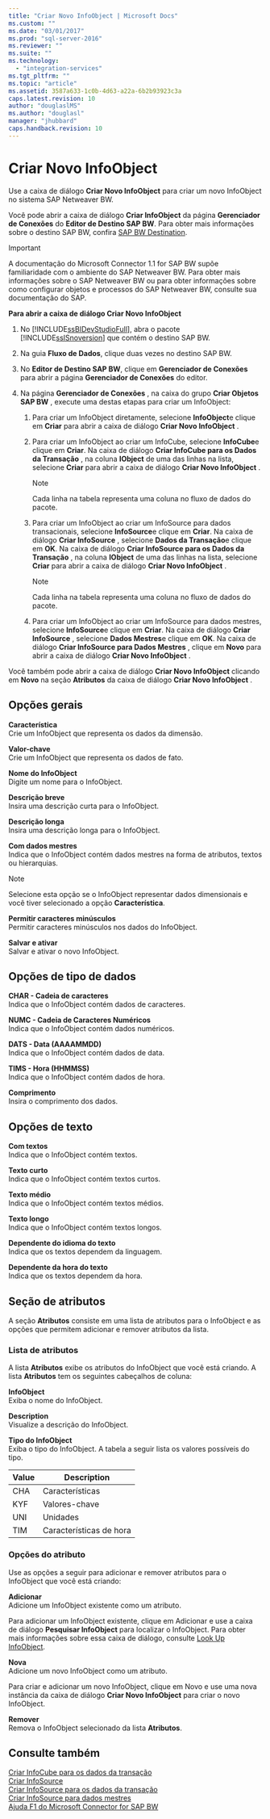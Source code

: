 ```yaml
---
title: "Criar Novo InfoObject | Microsoft Docs"
ms.custom: ""
ms.date: "03/01/2017"
ms.prod: "sql-server-2016"
ms.reviewer: ""
ms.suite: ""
ms.technology: 
  - "integration-services"
ms.tgt_pltfrm: ""
ms.topic: "article"
ms.assetid: 3587a633-1c0b-4d63-a22a-6b2b93923c3a
caps.latest.revision: 10
author: "douglaslMS"
ms.author: "douglasl"
manager: "jhubbard"
caps.handback.revision: 10
---
```

# Criar Novo InfoObject
  Use a caixa de diálogo **Criar Novo InfoObject** para criar um novo InfoObject no sistema SAP Netweaver BW.  
  
 Você pode abrir a caixa de diálogo **Criar InfoObject** da página **Gerenciador de Conexões** do **Editor de Destino SAP BW**. Para obter mais informações sobre o destino SAP BW, confira [SAP BW Destination](../../integration-services/data-flow/sap-bw-destination.md).  
  
> [!IMPORTANT]  
>  A documentação do Microsoft Connector 1.1 for SAP BW supõe familiaridade com o ambiente do SAP Netweaver BW. Para obter mais informações sobre o SAP Netweaver BW ou para obter informações sobre como configurar objetos e processos do SAP Netweaver BW, consulte sua documentação do SAP.  
  
 **Para abrir a caixa de diálogo Criar Novo InfoObject**  
  
1.  No [!INCLUDE[ssBIDevStudioFull](../../includes/ssbidevstudiofull-md.md)], abra o pacote [!INCLUDE[ssISnoversion](../../includes/ssisnoversion-md.md)] que contém o destino SAP BW.  
  
2.  Na guia **Fluxo de Dados**, clique duas vezes no destino SAP BW.  
  
3.  No **Editor de Destino SAP BW**, clique em **Gerenciador de Conexões** para abrir a página **Gerenciador de Conexões** do editor.  
  
4.  Na página **Gerenciador de Conexões** , na caixa do grupo **Criar Objetos SAP BW** , execute uma destas etapas para criar um InfoObject:  
  
    1.  Para criar um InfoObject diretamente, selecione **InfoObject**e clique em **Criar** para abrir a caixa de diálogo **Criar Novo InfoObject** .  
  
    2.  Para criar um InfoObject ao criar um InfoCube, selecione **InfoCube**e clique em **Criar**. Na caixa de diálogo **Criar InfoCube para os Dados da Transação** , na coluna **IObject** de uma das linhas na lista, selecione **Criar** para abrir a caixa de diálogo **Criar Novo InfoObject** .  
  
        > [!NOTE]  
        >  Cada linha na tabela representa uma coluna no fluxo de dados do pacote.  
  
    3.  Para criar um InfoObject ao criar um InfoSource para dados transacionais, selecione **InfoSource**e clique em **Criar**. Na caixa de diálogo **Criar InfoSource** , selecione **Dados da Transação**e clique em **OK**. Na caixa de diálogo **Criar InfoSource para os Dados da Transação** , na coluna **IObject** de uma das linhas na lista, selecione **Criar** para abrir a caixa de diálogo **Criar Novo InfoObject** .  
  
        > [!NOTE]  
        >  Cada linha na tabela representa uma coluna no fluxo de dados do pacote.  
  
    4.  Para criar um InfoObject ao criar um InfoSource para dados mestres, selecione **InfoSource**e clique em **Criar**. Na caixa de diálogo **Criar InfoSource** , selecione **Dados Mestres**e clique em **OK**. Na caixa de diálogo **Criar InfoSource para Dados Mestres** , clique em **Novo** para abrir a caixa de diálogo **Criar Novo InfoObject** .  
  
 Você também pode abrir a caixa de diálogo **Criar Novo InfoObject** clicando em **Novo** na seção **Atributos** da caixa de diálogo **Criar Novo InfoObject** .  
  
## Opções gerais  
 **Característica**  
 Crie um InfoObject que representa os dados da dimensão.  
  
 **Valor-chave**  
 Crie um InfoObject que representa os dados de fato.  
  
 **Nome do InfoObject**  
 Digite um nome para o InfoObject.  
  
 **Descrição breve**  
 Insira uma descrição curta para o InfoObject.  
  
 **Descrição longa**  
 Insira uma descrição longa para o InfoObject.  
  
 **Com dados mestres**  
 Indica que o InfoObject contém dados mestres na forma de atributos, textos ou hierarquias.  
  
> [!NOTE]  
>  Selecione esta opção se o InfoObject representar dados dimensionais e você tiver selecionado a opção **Característica**.  
  
 **Permitir caracteres minúsculos**  
 Permitir caracteres minúsculos nos dados do InfoObject.  
  
 **Salvar e ativar**  
 Salvar e ativar o novo InfoObject.  
  
## Opções de tipo de dados  
 **CHAR - Cadeia de caracteres**  
 Indica que o InfoObject contém dados de caracteres.  
  
 **NUMC - Cadeia de Caracteres Numéricos**  
 Indica que o InfoObject contém dados numéricos.  
  
 **DATS - Data (AAAAMMDD)**  
 Indica que o InfoObject contém dados de data.  
  
 **TIMS - Hora (HHMMSS)**  
 Indica que o InfoObject contém dados de hora.  
  
 **Comprimento**  
 Insira o comprimento dos dados.  
  
## Opções de texto  
 **Com textos**  
 Indica que o InfoObject contém textos.  
  
 **Texto curto**  
 Indica que o InfoObject contém textos curtos.  
  
 **Texto médio**  
 Indica que o InfoObject contém textos médios.  
  
 **Texto longo**  
 Indica que o InfoObject contém textos longos.  
  
 **Dependente do idioma do texto**  
 Indica que os textos dependem da linguagem.  
  
 **Dependente da hora do texto**  
 Indica que os textos dependem da hora.  
  
## Seção de atributos  
 A seção **Atributos** consiste em uma lista de atributos para o InfoObject e as opções que permitem adicionar e remover atributos da lista.  
  
### Lista de atributos  
 A lista **Atributos** exibe os atributos do InfoObject que você está criando. A lista **Atributos** tem os seguintes cabeçalhos de coluna:  
  
 **InfoObject**  
 Exiba o nome do InfoObject.  
  
 **Description**  
 Visualize a descrição do InfoObject.  
  
 **Tipo do InfoObject**  
 Exiba o tipo do InfoObject. A tabela a seguir lista os valores possíveis do tipo.  
  
|Value|Description|  
|-----------|-----------------|  
|CHA|Características|  
|KYF|Valores-chave|  
|UNI|Unidades|  
|TIM|Características de hora|  
  
### Opções do atributo  
 Use as opções a seguir para adicionar e remover atributos para o InfoObject que você está criando:  
  
 **Adicionar**  
 Adicione um InfoObject existente como um atributo.  
  
 Para adicionar um InfoObject existente, clique em Adicionar e use a caixa de diálogo **Pesquisar InfoObject** para localizar o InfoObject. Para obter mais informações sobre essa caixa de diálogo, consulte [Look Up InfoObject](../../integration-services/data-flow/look-up-infoobject.md).  
  
 **Nova**  
 Adicione um novo InfoObject como um atributo.  
  
 Para criar e adicionar um novo InfoObject, clique em Novo e use uma nova instância da caixa de diálogo **Criar Novo InfoObject** para criar o novo InfoObject.  
  
 **Remover**  
 Remova o InfoObject selecionado da lista **Atributos**.  
  
## Consulte também  
 [Criar InfoCube para os dados da transação](../../integration-services/data-flow/create-infocube-for-transaction-data.md)   
 [Criar InfoSource](../../integration-services/data-flow/create-infosource.md)   
 [Criar InfoSource para os dados da transação](../../integration-services/data-flow/create-infosource-for-transaction-data.md)   
 [Criar InfoSource para dados mestres](../../integration-services/data-flow/create-infosource-for-master-data.md)   
 [Ajuda F1 do Microsoft Connector for SAP BW](../../integration-services/microsoft-connector-for-sap-bw-f1-help.md)  
  
  